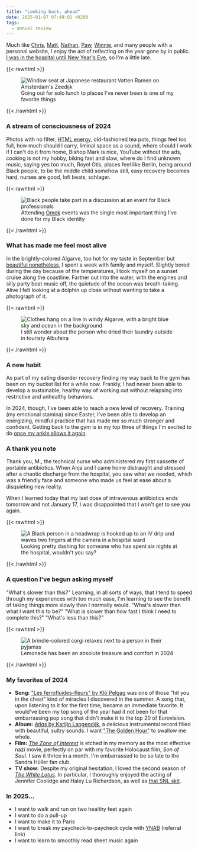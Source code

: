 ```yaml
---
title: "Looking back, ahead"
date: 2025-01-07 07:49:01 +0200
tags:
  - annual review
---
```

Much like [Chris](https://chriswiegman.com/2024/12/looking-back-on-2024/), 
[Matt](https://a.wholelottanothing.org/reflections-on-2024/), 
[Nathan](https://nthp.me/posts/2024/year-in-review/), 
[Paw](https://www.pawlean.com/posts/5-things-i-learnt-in-2024/), 
[Winnie](https://winnielim.org/journal/looking-back-at-2024/), and many people with a personal website, I enjoy the act of reflecting on the year gone by in public. [I was in the hospital until New Year's Eve](/broken-ankle/), so I'm a little late.

{{< rawhtml >}}
<figure>
    <img src="/img/photos/2024-04-02.jpg"
         alt="Window seat at Japanese restaurant Vatten Ramen  on Amsterdam's Zeedijk">
    <figcaption>Going out for solo lunch to places I've never been is one of my favorite things</figcaption>
</figure>
{{< /rawhtml >}}

### A stream of consciousness of 2024

Photos with no filter, [HTML energy](https://html.energy/), old-fashioned tea pots, things feel too full, how much should I carry, liminal space as a sound, where should I work if I can't do it from home, Bishop Mark is nice, YouTube without the ads, cooking is not my hobby, biking fast and slow, where do I find unknown music, saying yes too much, Royel Otis, places feel like Berlin, being around Black people, to be the middle child somehow still, easy recovery becomes hard, nurses are good, lofi beats, schlager.

{{< rawhtml >}}
<figure>
    <img src="/img/photos/2024-02-17.jpg"
         alt="Black people take part in a discussion at an event for Black professionals">
    <figcaption>Attending <a href="https://myomek.com/" target="_blank">Omek</a> events was the single most important thing I've done for my Black identity</figcaption>
</figure>
{{< /rawhtml >}}


### What has made me feel most alive
In the brightly-colored Algarve, too hot for my taste in September but [beautiful nonetheless](/2024/09/14/16/00/17/), I spent a week with family and myself. Slightly bored during the day because of the temperatures, I took myself on a sunset cruise along the coastline. Farther out into the water, with the engines and silly party boat music off, the quietude of the ocean was breath-taking. Alive I felt looking at a dolphin up close without wanting to take a photograph of it.

{{< rawhtml >}}
<figure>
    <img src="/img/photos/2024-09-14-15-55-22.jpeg"
         alt="Clothes hang on a line in windy Algarve, with a bright blue sky and ocean in the background">
    <figcaption>I still wonder about the person who dried their laundry outside in touristy Albufeira</figcaption>
</figure>
{{< /rawhtml >}}

### A new habit
As part of my eating disorder recovery finding my way back to the gym has been on my bucket list for a while now. Frankly, I had never been able to develop a sustainable, healthy way of working out without relapsing into restrictive and unhealthy behaviors.

In 2024, though, I've been able to reach a new level of recovery. Training (my emotional stamina) since Easter, I've been able to develop an energizing, mindful practice that has made me so much stronger and confident. Getting back to the gym is in my top three of things I'm excited to do [once my ankle allows it again](/broken-ankle/).

### A thank you note
Thank you, M., the technical nurse who administered my first cassette of portable antibiotics. When Anja and I came home distraught and stressed after a chaotic discharge from the hospital, you saw what we needed, which was a friendly face and someone who made us feel at ease about a disquieting new reality.

When I learned today that my last dose of intravenous antibiotics ends tomorrow and not January 17, I was disappointed that I won't get to see you again.

{{< rawhtml >}}
<figure>
    <img src="/img/photos/2024-12-29.jpg"
         alt="A Black person in a headwrap is hooked up to an IV drip and waves two fingers at the camera in a hospital ward">
    <figcaption>Looking pretty dashing for someone who has spent six nights at the hospital, wouldn't you say?</figcaption>
</figure>
{{< /rawhtml >}}

### A question I've begun asking myself

"What's slower than this?" Learning, in all sorts of ways, that I tend to speed through my experiences with too much ease, I'm learning to see the benefit of taking things more slowly than I normally would. "What's slower than what I want this to be?" "What is slower than how fast I think I need to complete this?" "What's less than this?"

{{< rawhtml >}}
<figure>
    <img src="/img/photos/2024-08-04.jpg"
         alt="A brindle-colored corgi relaxes next to a person in their pyjamas">
    <figcaption>Lemonade has been an absolute treasure and comfort in 2024</figcaption>
</figure>
{{< /rawhtml >}}

### My favorites of 2024

- **Song:** ["Les ferrofluides-fleurs" by Klô Pelgag](https://www.youtube.com/watch?v=P-wINF0K2Lw) was one of those "hit you in the chest" kind of miracles I discovered in the summer. A song that, upon listening to it for the first time, became an immediate favorite. It would've been my top song of the year had it not been for that embarrassing pop song that didn't make it to the top 20 of Eurovision.
- **Album:** [_Atlas_ by Karlijn Langendijk](https://album.link/s/17G8DBCPTUZtziDlSwmQIW), a delicious instrumental record filled with beautiful, sultry sounds. I want ["The Golden Hour"](https://song.link/s/4HCZBEh0sEGda2FrMukK6g) to swallow me whole.
- **Film:** [_The Zone of Interest_](https://www.imdb.com/title/tt7160372/) is etched in my memory as the most effective nazi movie, perfectly on par with my favorite Holocaust film, _Son of Saul_. I saw it thrice in a month. I'm embarrassed to be so late to the Sandra Hüller fan club.
- **TV show:** Despite my original hesitation, I loved the second season of [_The White Lotus_](https://www.imdb.com/title/tt13406094/). In particular, I thoroughly enjoyed the acting of Jennifer Coolidge and Haley Lu Richardson, as well as [that SNL skit](https://www.youtube.com/watch?v=kdDK7_M59os&pp=ygUPc25sIHdoaXRlIGxvdHVz).

### In 2025...
- I want to walk and run on two healthy feet again
- I want to do a pull-up
- I want to make it to Paris
- I want to break my paycheck-to-paycheck cycle with [YNAB](https://ynab.com/referral/?ref=yEhbbQeFpxqW5WDQ&sponsor_name=Zinzy&utm_source=customer_referral) (referral link)
- I want to learn to smoothly read sheet music again

